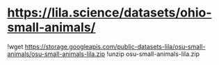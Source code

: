# https://lila.science/datasets/ohio-small-animals/


  !wget https://storage.googleapis.com/public-datasets-lila/osu-small-animals/osu-small-animals-lila.zip
  !unzip osu-small-animals-lila.zip

